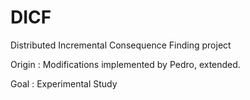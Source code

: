 # DICF
Distributed Incremental Consequence Finding project

Origin : Modifications implemented by Pedro, extended.

Goal : Experimental Study


